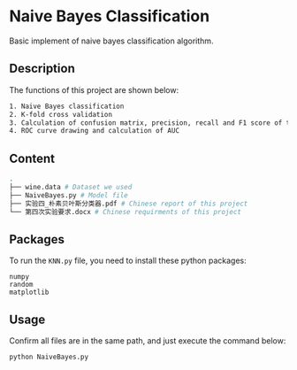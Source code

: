 # Naive Bayes Classification

Basic implement of naive bayes classification algorithm. 



## Description

The functions of  this project are shown below: 

```bash
1. Naive Bayes classification
2. K-fold cross validation
3. Calculation of confusion matrix, precision, recall and F1 score of this model
4. ROC curve drawing and calculation of AUC
```

## Content

```bash
.
├── wine.data # Dataset we used
├── NaiveBayes.py # Model file
├── 实验四_朴素贝叶斯分类器.pdf # Chinese report of this project
└── 第四次实验要求.docx # Chinese requirments of this project
```

## Packages

To run the `KNN.py`  file, you need to install these python packages: 

```
numpy
random
matplotlib
```

## Usage

Confirm all files are in the same path, and just execute the command below: 

```python
python NaiveBayes.py
```



## 
